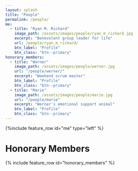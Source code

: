 ```yaml
---
layout: splash
title: "People"
permalink: /people/
me:
  - title: "Ryan M. Richard"
    image_path: /assets/images/people/ryan_m_richard.jpg
    excerpt: "Benevolent group leader for life"
    url: /people/ryan_m_richard/
    btn_label: "Profile"
    btn_class: "btn--primary"
honorary_members:
  - title: "Werner"
    image_path: /assets/images/people/werner.jpg
    url: "/people/werner/"
    excerpt: "Weekend scrum master"
    btn_label: "Profile"
    btn_class: "btn--primary"
  - title: "Marie"
    image_path: /assets/images/people/marie.jpg
    url: "/people/marie"
    excerpt: "Werner's emotional support animal"
    btn_label: "Profile"
    btn_class: "btn--primary"
---
```


{%include feature_row id="me" type="left" %}


# Honorary Members

{% include feature_row id="honorary_members" %}